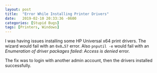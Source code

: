 ```yaml
---
layout: post
title:  "Error While Installing Printer Drivers"
date:   2019-02-10 20:33:36 -0600
categories: [Stupid Bugs]
tags: [Printers, Windows]
---
```


I was having issues installing some HP Universal x64 print drivers. The wizard would fail with an `0x0…57` error. Also `pnputil -e` would fail with an _Enumeration of driver packages failed: Access is denied_ error.

The fix was to login with another admin account, then the drivers installed successfully.
